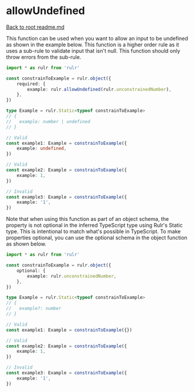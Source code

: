 # allowUndefined

[Back to root readme.md](../../../readme.md)

This function can be used when you want to allow an input to be undefined as shown in the example below. This function is a higher order rule as it uses a sub-rule to validate input that isn't null. This function should only throw errors from the sub-rule.

```ts
import * as rulr from 'rulr'

const constrainToExample = rulr.object({
	required: {
		example: rulr.allowUndefined(rulr.unconstrainedNumber),
	},
})

type Example = rulr.Static<typeof constrainToExample>
// {
//   example: number | undefined
// }

// Valid
const example1: Example = constrainToExample({
	example: undefined,
})

// Valid
const example2: Example = constrainToExample({
	example: 1,
})

// Invalid
const example3: Example = constrainToExample({
	example: '1',
})
```

Note that when using this function as part of an object schema, the property is not optional in the inferred TypeScript type using Rulr's Static type. This is intentional to match what's possible in TypeScript. To make properties optional, you can use the optional schema in the object function as shown below.

```ts
import * as rulr from 'rulr'

const constrainToExample = rulr.object({
	optional: {
		example: rulr.unconstrainedNumber,
	},
})

type Example = rulr.Static<typeof constrainToExample>
// {
//   example?: number
// }

// Valid
const example1: Example = constrainToExample({})

// Valid
const example2: Example = constrainToExample({
	example: 1,
})

// Invalid
const example3: Example = constrainToExample({
	example: '1',
})
```

